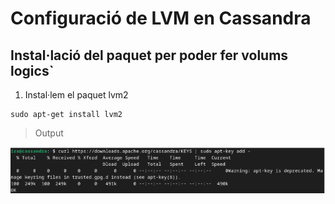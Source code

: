 # Configuració de LVM en Cassandra

## Instal·lació del paquet per poder fer volums logics`

1. Instal·lem el paquet lvm2
```
sudo apt-get install lvm2
```
> Output

 ![local_image_key](../../images/CASSANDRA/INSTAL·LACIÓ/LOCAL/1.png)